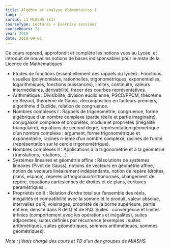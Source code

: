 ```yaml
---
title: Algèbre et analyse élémentaires 1
lang: fr
cursus: L1 MIASHS (S1)
courseType: Lectures + Exercise sessions
courseHours: 72
year: 2018
date: 2018-09-01
---
```


Ce cours reprend, approfondit et complète les notions vues au Lycée, et introduit de nouvelles notions de bases indispensables pour le reste de la Licence de Mathématiques

- Etudes de fonctions (essentiellement des rappels du lycée) : Fonctions usuelles (polynomiales, rationnelles, trigonométriques, exponentielles, logarithmiques, fonctions puissances), limites, continuité, valeurs intermédiaires, dérivabilité, tracer des courbes représentatives.
- Arithmétique : Divisibilité, division euclidienne, PGCD/PPCM, théorème de Bezout, théorème de Gauss, décomposition en facteurs premiers, algorithme d’Euclide, relation de congruence.
- Nombres complexes I : Rappels de trigonométrie, congruence, forme algébrique d’un nombre complexe (partie réelle et partie imaginaire), conjugaison complexe et propriétés, module et propriétés (inégalité triangulaire), équations de second degré, représentation géométrique d’un nombre complexe : argument, forme trigonométrique et exponentielle, racines n-ième d’un nombre complexe, racines de l’unité (représentation sur le cercle trigonométrique).
- Nombres complexes II : Applications à la trigonométrie et à la géométrie (translations, rotations,...).
- Systèmes linéaires et géométrie affine : Résolutions de systèmes linéaires (Pivot de Gauss), notions de vecteurs en géométrie affine, notion de vecteurs linéairement indépendants, notion de repère (droites, plans, espace), repères orthogonaux/orthonormés, changement de repère, équations cartésiennes de droites et de plans, écritures paramétriques .
- Propriétés de $\mathbb{R}$ : Relation d’ordre total sur l’ensemble des réels, inégalités et compatibilité avec la somme et le produit, valeur absolue, intervalles de R, voisinages, propriété de la borne supérieure, partie entière, densité dans R de Q et de R\Q.
Suites : convergence et limites infinies (comportement avec les opérations et inégalités), suites adjacentes, suites définies par récurrence (exemples : suites arithmétiques, suites géométriques, sommes arithmétiques, sommes géométriques).

*Note : j'étais chargé des cours et TD d'un des groupes de MIASHS.*
